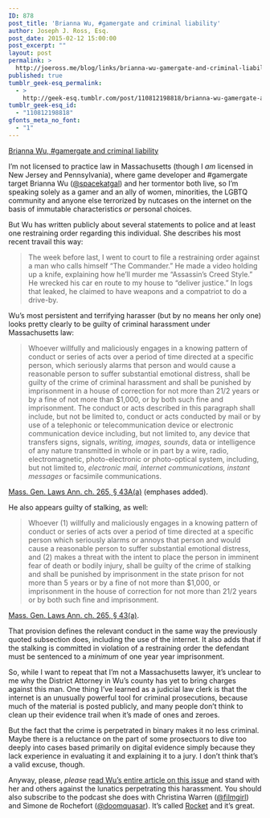 ```yaml
---
ID: 878
post_title: 'Brianna Wu, #gamergate and criminal liability'
author: Joseph J. Ross, Esq.
post_date: 2015-02-12 15:00:00
post_excerpt: ""
layout: post
permalink: >
  http://joeross.me/blog/links/brianna-wu-gamergate-and-criminal-liability/
published: true
tumblr_geek-esq_permalink:
  - >
    http://geek-esq.tumblr.com/post/110812198818/brianna-wu-gamergate-and-criminal-liability
tumblr_geek-esq_id:
  - "110812198818"
gfonts_meta_no_font:
  - "1"
---
```

<a href='http://www.bustle.com/articles/63466-im-brianna-wu-and-im-risking-my-life-standing-up-to-gamergate'>Brianna Wu, #gamergate and criminal liability</a><div class="link_description"><p>I&#8217;m not licensed to practice law in Massachusetts (though I <em>am</em> licensed in New Jersey and Pennsylvania), where game developer and #gamergate target Brianna Wu (<a href="http://twitter.com" target="_blank">@spacekatgal</a>) and her tormentor both live, so I&#8217;m speaking solely as a gamer and an ally of women, minorities, the LGBTQ community and anyone else terrorized by nutcases on the internet on the basis of immutable characteristics <em>or</em> personal choices.</p>

<p>But Wu has written publicly about several statements to police and at least one restraining order regarding this individual. She describes his most recent travail this way:</p>

<blockquote>
  <p>The week before last, I went to court to file a restraining order against a man who calls himself “The Commander.” He made a video holding up a knife, explaining how he’ll murder me “Assassin’s Creed Style.” He wrecked his car en route to my house to “deliver justice.” In logs that leaked, he claimed to have weapons and a compatriot to do a drive-by.</p>
</blockquote>

<p>Wu&#8217;s most persistent and terrifying harasser (but by no means her only one) looks pretty clearly to be guilty of criminal harassment under Massachusetts law:</p>

<blockquote>
  <p>Whoever willfully and maliciously engages in a knowing pattern of conduct or series of acts over a period of time directed at a specific person, which seriously alarms that person and would cause a reasonable person to suffer substantial emotional distress, shall be guilty of the crime of criminal harassment and shall be punished by imprisonment in a house of correction for not more than 21/2 years or by a fine of not more than $1,000, or by both such fine and imprisonment. The conduct or acts described in this paragraph shall include, but not be limited to, conduct or acts conducted by mail or by use of a telephonic or telecommunication device or electronic communication device including, but not limited to, any device that transfers signs, signals, <em>writing, images, sounds</em>, data or intelligence of any nature transmitted in whole or in part by a wire, radio, electromagnetic, photo-electronic or photo-optical system, including, but not limited to, <em>electronic mail, internet communications, instant messages</em> or facsimile communications.</p>
</blockquote>

<p><a href="https://malegislature.gov/Laws/GeneralLaws/PartIV/TitleI/Chapter265/Section43A" target="_blank">Mass. Gen. Laws Ann. ch. 265, § 43A(a)</a> (emphases added).</p>

<p>He also appears guilty of stalking, as well:</p>

<blockquote>
  <p>Whoever (1) willfully and maliciously engages in a knowing pattern of conduct or series of acts over a period of time directed at a specific person which seriously alarms or annoys that person and would cause a reasonable person to suffer substantial emotional distress, and (2) makes a threat with the intent to place the person in imminent fear of death or bodily injury, shall be guilty of the crime of stalking and shall be punished by imprisonment in the state prison for not more than 5 years or by a fine of not more than $1,000, or imprisonment in the house of correction for not more than 21/2 years or by both such fine and imprisonment.</p>
</blockquote>

<p><a href="https://malegislature.gov/Laws/GeneralLaws/PartIV/TitleI/Chapter265/Section43" target="_blank">Mass. Gen. Laws Ann. ch. 265, § 43(a)</a>.</p>

<p>That provision defines the relevant conduct in the same way the previously quoted subsection does, including the use of the internet. It also adds that if the stalking is committed in violation of a restraining order the defendant must be sentenced to a <em>minimum</em> of one year year imprisonment.</p>

<p>So, while I want to repeat that I&#8217;m not a Massachusetts lawyer, it&#8217;s unclear to me why the District Attorney in Wu&#8217;s county has yet to bring charges against this man. One thing I&#8217;ve learned as a judicial law clerk is that the internet is an unusually powerful tool for criminal prosecutions, because much of the material is posted publicly, and many people don&#8217;t think to clean up their evidence trail when it&#8217;s made of ones and zeroes.</p>

<p>But the fact that the crime is perpetrated in binary makes it no less criminal. Maybe there is a reluctance on the part of some prosectuors to dive too deeply into cases based primarily on digital evidence simply because they lack experience in evaluating it and explaining it to a jury. I don&#8217;t think that&#8217;s a valid excuse, though.</p>

<p>Anyway, please, <em>please</em> <a href="http://www.bustle.com/articles/63466-im-brianna-wu-and-im-risking-my-life-standing-up-to-gamergate" target="_blank">read Wu&#8217;s entire article on this issue</a> and stand with her and others against the lunatics perpetrating this harassment. You should also subscribe to the podcast she does with Christina Warren (<a href="http://twitter.com/filmgirl" target="_blank">@filmgirl</a>) and Simone de Rochefort (<a href="http://twitter.com/doomquasar" target="_blank">@doomquasar</a>). It&#8217;s called <a href="http://www.relay.fm/rocket" target="_blank">Rocket</a> and it&#8217;s great.</p></div>